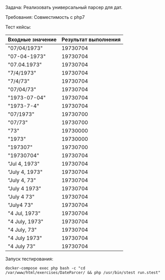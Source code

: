 Задача:
Реализовать универсальный парсер для дат.

Требования:
Совместимость с php7

Тест кейсы:

| Входные значение | Результат выполнения |
|------------------|----------------------|
| "07/04/1973"     | 19730704             |
| "07-04-1973"     | 19730704             |
| "07.04.1973"     | 19730704             |
| "7/4/1973"       | 19730704             |
| "7/4/73"         | 19730704             |
| "07/04/73"       | 19730704             |
| "1973-07-04"     | 19730704             |
| "1973-7-4"       | 19730704             |
| "07/1973"        | 19730700             |
| "07/73"          | 19730700             |
| "73"             | 19730000             |
| "1973"           | 19730000             |
| "197307"         | 19730700             |
| "19730704"       | 19730704             |
| "Jul 4, 1973"    | 19730704             |
| "July 4, 1973"   | 19730704             |
| "July 4, 73"     | 19730704             |
| "July 4 1973"    | 19730704             |
| "July 4 73"      | 19730704             |
| "July4 73"       | 19730704             |
| "4 Jul, 1973"    | 19730704             |
| "4 July, 1973"   | 19730704             |
| "4 July, 73"     | 19730704             |
| "4 July 1973"    | 19730704             |
| "4 July 73"      | 19730704             |


Запуск тестирования:
```shell
docker-compose exec php bash -c "cd /var/www/html/exercises/DateParcer/ && php /usr/bin/stest run.stest"
```